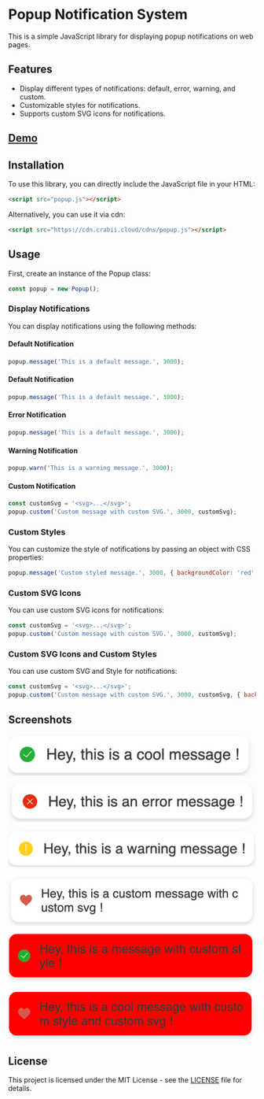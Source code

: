 # Popup Notification System

This is a simple JavaScript library for displaying popup notifications on web pages.

## Features

- Display different types of notifications: default, error, warning, and custom.
- Customizable styles for notifications.
- Supports custom SVG icons for notifications.

## [Demo](https://popup.crabii.cloud/)

## Installation

To use this library, you can directly include the JavaScript file in your HTML:

```html
<script src="popup.js"></script>
```

Alternatively, you can use it via cdn:
```html
<script src="https://cdn.crabii.cloud/cdns/popup.js"></script>
```

## Usage
First, create an instance of the Popup class:

```javascript
const popup = new Popup();
````

### Display Notifications
You can display notifications using the following methods:

#### Default Notification

```javascript
popup.message('This is a default message.', 3000);
```

#### Default Notification

```javascript
popup.message('This is a default message.', 3000);
```

#### Error Notification

```javascript
popup.message('This is a default message.', 3000);
```

#### Warning Notification

```javascript
popup.warn('This is a warning message.', 3000);
```

#### Custom Notification

```javascript
const customSvg = '<svg>...</svg>';
popup.custom('Custom message with custom SVG.', 3000, customSvg);
```

### Custom Styles
You can customize the style of notifications by passing an object with CSS properties:

```javascript
popup.message('Custom styled message.', 3000, { backgroundColor: 'red', color: 'white' });
````

### Custom SVG Icons

You can use custom SVG icons for notifications:

```javascript
const customSvg = '<svg>...</svg>';
popup.custom('Custom message with custom SVG.', 3000, customSvg);
```

### Custom SVG Icons and Custom Styles

You can use custom SVG and Style for notifications:

```javascript
const customSvg = '<svg>...</svg>';
popup.custom('Custom message with custom SVG.', 3000, customSvg, { backgroundColor: 'red', color: 'white' });
```

## Screenshots

![Default Notification](screenshots/img.png)

![Error Notification](screenshots/img_1.png)

![Warning Notification](screenshots/img_2.png)

![Custom Notification](screenshots/img_3.png)

![Default Notification with Custom SVG](screenshots/img_5.png)

![Custom Notification with Custom Styles and Custom SVG](screenshots/img_6.png)


## License

This project is licensed under the MIT License - see the [LICENSE](LICENCE.txt) file for details.